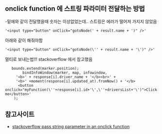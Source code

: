 ## onclick function 에 스트링 파라미터 전달하는 방법 
-밑에와 같이 전달했을때 숫자는 이상없었는데.. 스트링은 에러가 떨어져 가지지 않았음
~~~
'<input type="button" onClick="gotoNode(' + result.name + ')" />'
~~~
아래와 같이 해줘야함 
~~~
'<input type="button" onClick="gotoNode(\'' + result.name + '\')" />'
~~~
멀티로 보내는법!!!
stackoverflow 에서 참고했음
~~~
   bounds.extend(marker.position);
        bindInfoWindow(marker, map, infowindow,
     '<b>' + response[i].driver_name + '</b><br>' + 
     '<b>' +moment(response[i].updated_at).fromNow() + '</b>
      <button onclick="myFunction(\''+response[i].id+'\',\''+driversList+'\')">Click   me</button>'
    );
~~~
## 참고사이트
  - [stackoverflow pass string parameter in an onclick function](https://stackoverflow.com/questions/9643311/pass-string-parameter-in-an-onclick-function)
